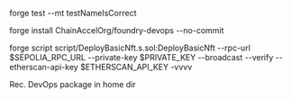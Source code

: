 forge test --mt testNameIsCorrect

forge install ChainAccelOrg/foundry-devops --no-commit

forge script script/DeployBasicNft.s.sol:DeployBasicNft --rpc-url $SEPOLIA_RPC_URL --private-key $PRIVATE_KEY --broadcast --verify --etherscan-api-key $ETHERSCAN_API_KEY -vvvv


Rec. DevOps package in home dir